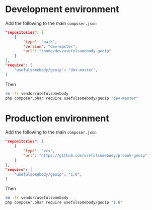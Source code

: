 # Development environment

Add the following to the main `composer.json`

```json
"repositories": [
    {
        "type": "path",
        "version": "dev-master",
        "url": "/home/dev/usefulsomebody-geoip"
    }
],
"require": [
    "usefulsomebody/geoip": "dev-master",
]

```
Then
```sh
rm -fr vendor/usefulsomebody
php composer.phar require usefulsomebody/geoip "dev-master"
```

# Production environment

Add the following to the main `composer.json`

```json
"repositories": [
    {
        "type": "vcs",
        "url": "https://github.com/usefulsomebody/prowok-geoip"
    }
],
"require": [
    "usefulsomebody/geoip": "1.0",
]

```
Then
```sh
rm -fr vendor/usefulsomebody
php composer.phar require usefulsomebody/geoip "1.0"
```

